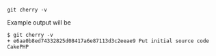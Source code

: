 ```
git cherry -v
```

Example output will be

```
$ git cherry -v
+ e6aa0b8ed74332825d08417a6e87113d3c2eeae9 Put initial source code CakePHP
```

